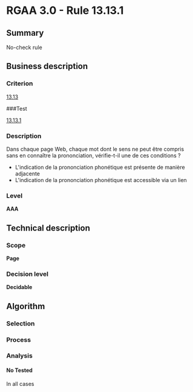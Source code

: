 # RGAA 3.0 -  Rule 13.13.1

## Summary

No-check rule

## Business description

### Criterion

[13.13](http://disic.github.io/rgaa_referentiel_en/RGAA3.0_Criteria_English_version_v1.html#crit-13-13)

###Test

[13.13.1](http://disic.github.io/rgaa_referentiel_en/RGAA3.0_Criteria_English_version_v1.html#test-13-13-1)

### Description

Dans chaque page Web, chaque mot dont le sens ne peut &ecirc;tre compris sans en conna&icirc;tre la prononciation, v&eacute;rifie-t-il une de ces conditions ? 
 
 *  L'indication de la prononciation phon&eacute;tique est pr&eacute;sente de mani&egrave;re adjacente 
 *  L'indication de la prononciation phon&eacute;tique est accessible via un lien 


### Level

**AAA**

## Technical description

### Scope

**Page**

### Decision level

**Decidable**

## Algorithm

### Selection

### Process

### Analysis

#### No Tested 

In all cases






